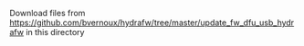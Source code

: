Download files from https://github.com/bvernoux/hydrafw/tree/master/update_fw_dfu_usb_hydrafw in this directory
